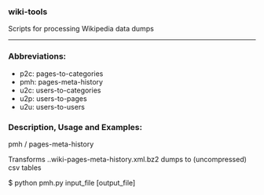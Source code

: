 ### wiki-tools 
 
Scripts for processing Wikipedia data dumps 

---

### Abbreviations:
* p2c: pages-to-categories
* pmh: pages-meta-history
* u2c: users-to-categories
* u2p: users-to-pages
* u2u: users-to-users

### Description, Usage and Examples:

pmh / pages-meta-history

Transforms ..wiki-pages-meta-history.xml.bz2 dumps to (uncompressed) csv tables

$ python pmh.py input_file [output_file]
